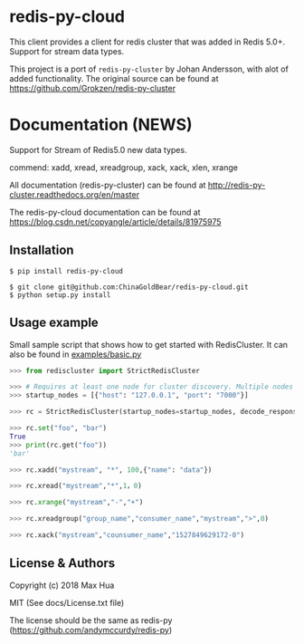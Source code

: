 # redis-py-cloud

This client provides a client for redis cluster that was added in Redis 5.0+. Support for stream data types.

This project is a port of `redis-py-cluster` by Johan Andersson, with alot of added functionality. The original source can be found at https://github.com/Grokzen/redis-py-cluster


# Documentation (NEWS)

Support for Stream of Redis5.0 new data types.

commend: xadd, xread, xreadgroup, xack, xack, xlen, xrange

All documentation (redis-py-cluster) can be found at http://redis-py-cluster.readthedocs.org/en/master

The redis-py-cloud documentation can be found at https://blog.csdn.net/copyangle/article/details/81975975



## Installation

```
$ pip install redis-py-cloud
```

```
$ git clone git@github.com:ChinaGoldBear/redis-py-cloud.git
$ python setup.py install
```



## Usage example

Small sample script that shows how to get started with RedisCluster. It can also be found in [examples/basic.py](examples/basic.py)

```python
>>> from rediscluster import StrictRedisCluster

>>> # Requires at least one node for cluster discovery. Multiple nodes is recommended.
>>> startup_nodes = [{"host": "127.0.0.1", "port": "7000"}]

>>> rc = StrictRedisCluster(startup_nodes=startup_nodes, decode_responses=True)

>>> rc.set("foo", "bar")
True
>>> print(rc.get("foo"))
'bar'

>>> rc.xadd("mystream", "*", 100,{"name": "data"})

>>> rc.xread("mystream","*",1，0)

>>> rc.xrange("mystream","-","+")

>>> rc.xreadgroup("group_name","consumer_name","mystream",">",0)

>>> rc.xack("mystream","counsumer_name","1527849629172-0")

```



## License & Authors

Copyright (c) 2018 Max Hua

MIT (See docs/License.txt file)

The license should be the same as redis-py (https://github.com/andymccurdy/redis-py)
